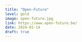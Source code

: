 ```yaml
---
title: "Open-Future"
level: gold
image: open-future.jpg
link: https://www.open-future.be/
date: 2024-01-14
draft: true
---
```



